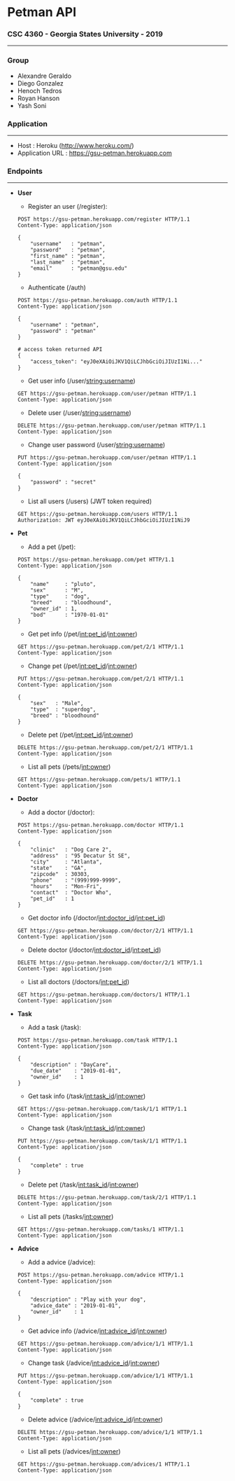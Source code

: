 # Petman API
### CSC 4360 - Georgia States University - 2019
____

### Group
+ Alexandre Geraldo
+ Diego Gonzalez
+ Henoch Tedros
+ Royan Hanson
+ Yash Soni

### Application
____
+ Host : Heroku (http://www.heroku.com/)
+ Application URL : https://gsu-petman.herokuapp.com

### Endpoints
___
+ **User**
    + Register an user (/register):
    ```http
    POST https://gsu-petman.herokuapp.com/register HTTP/1.1
    Content-Type: application/json

    {
        "username"   : "petman",
        "password"   : "petman",
        "first_name" : "petman",
        "last_name"  : "petman",
        "email"      : "petman@gsu.edu"
    }
    ```

    + Authenticate (/auth)
    ```http 
    POST https://gsu-petman.herokuapp.com/auth HTTP/1.1
    Content-Type: application/json

    {
        "username" : "petman",
        "password" : "petman"
    }

    # access token returned API
    {
        "access_token": "eyJ0eXAiOiJKV1QiLCJhbGciOiJIUzI1Ni..."
    }
    ```

    + Get user info (/user/<string:username>)
    ```http
    GET https://gsu-petman.herokuapp.com/user/petman HTTP/1.1
    Content-Type: application/json
    ```

    + Delete user (/user/<string:username>)
    ```http
    DELETE https://gsu-petman.herokuapp.com/user/petman HTTP/1.1
    Content-Type: application/json
    ```

    + Change user password (/user/<string:username>)
    ```http
    PUT https://gsu-petman.herokuapp.com/user/petman HTTP/1.1
    Content-Type: application/json

    {
        "password" : "secret"
    }
    ```

    + List all users (/users) (JWT token required)
    ```http
    GET https://gsu-petman.herokuapp.com/users HTTP/1.1
    Authorization: JWT eyJ0eXAiOiJKV1QiLCJhbGciOiJIUzI1NiJ9
    ```

+ **Pet**
    + Add a pet (/pet):
    ```http
    POST https://gsu-petman.herokuapp.com/pet HTTP/1.1
    Content-Type: application/json

    {
        "name"     : "pluto",
        "sex"      : "M",
        "type"     : "dog",
        "breed"    : "bloodhound",
        "owner_id" : 1,
        "bod"      : "1970-01-01"
    }
    ```

    + Get pet info (/pet/<int:pet_id>/<int:owner>)
    ```http
    GET https://gsu-petman.herokuapp.com/pet/2/1 HTTP/1.1
    Content-Type: application/json    
    ```

    + Change pet (/pet/<int:pet_id>/<int:owner>)
    ```http
    PUT https://gsu-petman.herokuapp.com/pet/2/1 HTTP/1.1
    Content-Type: application/json    

    {   
        "sex"   : "Male",
        "type"  : "superdog",
        "breed" : "bloodhound"
    }
    ```

    + Delete pet (/pet/<int:pet_id>/<int:owner>)
    ```http
    DELETE https://gsu-petman.herokuapp.com/pet/2/1 HTTP/1.1
    Content-Type: application/json    
    ```

    + List all pets (/pets/<int:owner>)
    ```http
    GET https://gsu-petman.herokuapp.com/pets/1 HTTP/1.1
    Content-Type: application/json    
    ```
    
+ **Doctor**
    + Add a doctor (/doctor):
    ```http
    POST https://gsu-petman.herokuapp.com/doctor HTTP/1.1
    Content-Type: application/json

    {
        "clinic"   : "Dog Care 2",
        "address"  : "95 Decatur St SE",
        "city"     : "Atlanta",
        "state"    : "GA",
        "zipcode"  : 30303,
        "phone"    : "(999)999-9999",
        "hours"    : "Mon-Fri",
        "contact"  : "Doctor Who",
        "pet_id"   : 1
    }
    ```

    + Get doctor info (/doctor/<int:doctor_id>/<int:pet_id>)
     ```http
    GET https://gsu-petman.herokuapp.com/doctor/2/1 HTTP/1.1
    Content-Type: application/json    
    ```
    + Delete doctor (/doctor/<int:doctor_id>/<int:pet_id>)
     ```http
    DELETE https://gsu-petman.herokuapp.com/doctor/2/1 HTTP/1.1
    Content-Type: application/json    
    ```   

    + List all doctors (/doctors/<int:pet_id>)
     ```http
    GET https://gsu-petman.herokuapp.com/doctors/1 HTTP/1.1
    Content-Type: application/json    
    ```   


+ **Task**
    + Add a task (/task):
    ```http
    POST https://gsu-petman.herokuapp.com/task HTTP/1.1
    Content-Type: application/json

    {
        "description" : "DayCare",
        "due_date"    : "2019-01-01",
        "owner_id"    : 1
    }
    ```

    + Get task info (/task/<int:task_id>/<int:owner>)
    ```http
    GET https://gsu-petman.herokuapp.com/task/1/1 HTTP/1.1
    Content-Type: application/json    
    ```

    + Change task (/task/<int:task_id>/<int:owner>)
    ```http
    PUT https://gsu-petman.herokuapp.com/task/1/1 HTTP/1.1
    Content-Type: application/json    

    {   
        "complete" : true
    }
    ```

    + Delete pet (/task/<int:task_id>/<int:owner>)
    ```http
    DELETE https://gsu-petman.herokuapp.com/task/2/1 HTTP/1.1
    Content-Type: application/json    
    ```

    + List all pets (/tasks/<int:owner>)
    ```http
    GET https://gsu-petman.herokuapp.com/tasks/1 HTTP/1.1
    Content-Type: application/json    
    ```
+ **Advice**
    + Add a advice (/advice):
    ```http
    POST https://gsu-petman.herokuapp.com/advice HTTP/1.1
    Content-Type: application/json

    {
        "description" : "Play with your dog",
        "advice_date" : "2019-01-01",
        "owner_id"    : 1
    }
    ```

    + Get advice info (/advice/<int:advice_id>/<int:owner>)
    ```http
    GET https://gsu-petman.herokuapp.com/advice/1/1 HTTP/1.1
    Content-Type: application/json    
    ```

    + Change task (/advice/<int:advice_id>/<int:owner>)
    ```http
    PUT https://gsu-petman.herokuapp.com/advice/1/1 HTTP/1.1
    Content-Type: application/json    

    {   
        "complete" : true
    }
    ```

    + Delete advice (/advice/<int:advice_id>/<int:owner>)
    ```http
    DELETE https://gsu-petman.herokuapp.com/advice/1/1 HTTP/1.1
    Content-Type: application/json    
    ```

    + List all pets (/advices/<int:owner>)
    ```http
    GET https://gsu-petman.herokuapp.com/advices/1 HTTP/1.1
    Content-Type: application/json    
    ```
